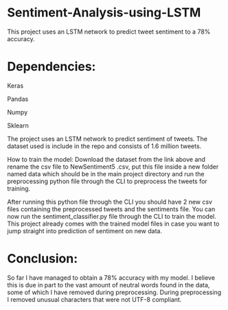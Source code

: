 # Sentiment-Analysis-using-LSTM
This project uses an LSTM network to predict tweet sentiment to a 78% accuracy.


# Dependencies:

Keras

Pandas

Numpy

Sklearn

The project uses an LSTM network to predict sentiment of tweets. The dataset used is include in the repo and consists of 1.6 million tweets.

How to train the model:
Download the dataset from the link above and rename the csv file to NewSentiment5 .csv, put this file inside a new folder named data which should be in the main project directory and run the preprocessing python file through the CLI to preprocess the tweets for training.

After running this python file through the CLI you should have 2 new csv files containing the preprocessed tweets and the sentiments file. You can now run the sentiment_classifier.py file through the CLI to train the model. This project already comes with the trained model files in case you want to jump straight into prediction of sentiment on new data.

# Conclusion:
So far I have managed to obtain a 78% accuracy with my model. I believe this is due in part to the vast amount of neutral words found in the data, some of which I have removed during preprocessing. During preprocessing I removed unusual characters that were not UTF-8 compliant.
    

